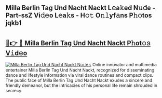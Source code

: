 ## Milla Berlin Tag Und Nacht Nackt L𝚎a𝚔ed N𝚞𝚍e - Part-ssZ Vi𝚍𝚎o L𝚎a𝚔s - H𝚘𝚝 O𝚗𝚕yf𝚊ns P𝚑𝚘tos jqkb1

# <h2><a href="http://kf3laf.oniu.top/?m=Milla+Berlin+Tag+Und+Nacht+Nackt">🔗👉 🔴 Milla Berlin Tag Und Nacht Nackt P𝚑ot𝚘𝚜 V𝚒d𝚎o</a></h2>

[![Milla Berlin Tag Und Nacht Nackt Nu𝚍e𝚜](https://i.imgur.com/0qMVB7G.gif)](http://kf3laf.oniu.top/?m=Milla+Berlin+Tag+Und+Nacht+Nackt)
Online innovator and multimedia entertainer Milla Berlin Tag Und Nacht Nackt, recognized for disseminating dance and lifestyle information via viral dance routines and compact clips. The public face of Milla Berlin Tag Und Nacht Nackt exudes a sincere and friendly demeanor, but the intricacies of his personal life remain shrouded in secrecy.  
